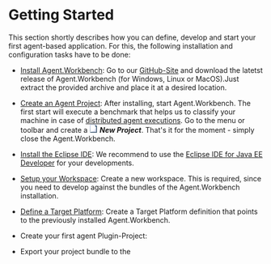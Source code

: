 # Getting Started

This section shortly describes how you can define, develop and start your first agent-based application. For this, the following installation and configuration tasks have to be done:

* [Install Agent.Workbench](/01_getting-started/install-agentworkbench.md): Go to our [GitHub-Site](https://github.com/EnFlexIT/AgentWorkbench/releases) and download the latetst release of Agent.Workbench \(for Windows, Linux or MacOS\).Just extract the provided archive and place it at a desired location.

* [Create an Agent Project](/01_getting-started/create-new-agent-project.md): After installing, start Agent.Workbench. The first start will execute a benchmark that helps us to classify your machine in case of [distributed agent executions](/distributed-application.md). Go to the menu or toolbar and create a ![](/eclipseProjects/org.agentgui/bundles/org.agentgui.core/icons/core/MBnew.png) _**New Project**_. That's it for the moment - simply close the Agent.Workbench.

* [Install the Eclipse IDE](/01_getting-started/install-eclipse-ide.md): We recommend to use the [Eclipse IDE for Java EE Developer](https://www.eclipse.org/downloads/) for your developments.

* [Setup your Workspace](/01_getting-started/define-your-eclipse-target-platform.md): Create a new workspace. This is required, since you need to develop against the bundles of the Agent.Workbench installation.

* [Define a Target Platform](/01_getting-started/define-a-target-platform.md): Create a Target Platform definition that points to the previously installed Agent.Workbench.

* Create your first agent Plugin-Project:

* Export your project bundle to the 



